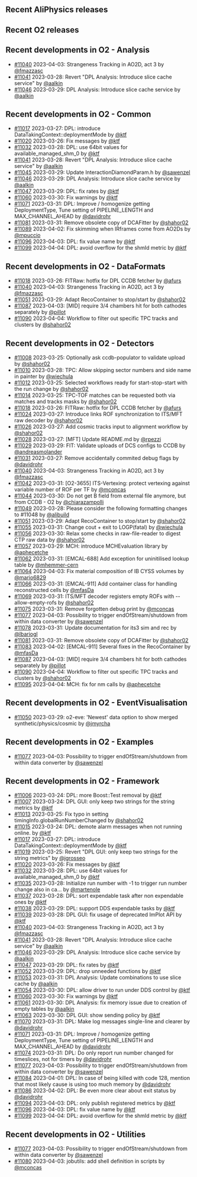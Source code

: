 ## Recent AliPhysics releases
## Recent O2 releases
## Recent developments in O2 - Analysis
- [\#11040](https://github.com/AliceO2Group/AliceO2/pull/11040) 2023-04-03: Strangeness Tracking in AO2D, act 3 by [@fmazzasc](https://github.com/fmazzasc)
- [\#11041](https://github.com/AliceO2Group/AliceO2/pull/11041) 2023-03-28: Revert "DPL Analysis: Introduce slice cache service" by [@aalkin](https://github.com/aalkin)
- [\#11046](https://github.com/AliceO2Group/AliceO2/pull/11046) 2023-03-29: DPL Analysis: Introduce slice cache service by [@aalkin](https://github.com/aalkin)
## Recent developments in O2 - Common
- [\#11017](https://github.com/AliceO2Group/AliceO2/pull/11017) 2023-03-27: DPL: introduce DataTakingContext::deploymentMode by [@ktf](https://github.com/ktf)
- [\#11020](https://github.com/AliceO2Group/AliceO2/pull/11020) 2023-03-26: Fix messages by [@ktf](https://github.com/ktf)
- [\#11032](https://github.com/AliceO2Group/AliceO2/pull/11032) 2023-03-28: DPL: use 64bit values for available_managed_shm_0 by [@ktf](https://github.com/ktf)
- [\#11041](https://github.com/AliceO2Group/AliceO2/pull/11041) 2023-03-28: Revert "DPL Analysis: Introduce slice cache service" by [@aalkin](https://github.com/aalkin)
- [\#11045](https://github.com/AliceO2Group/AliceO2/pull/11045) 2023-03-29: Update InteractionDiamondParam.h by [@sawenzel](https://github.com/sawenzel)
- [\#11046](https://github.com/AliceO2Group/AliceO2/pull/11046) 2023-03-29: DPL Analysis: Introduce slice cache service by [@aalkin](https://github.com/aalkin)
- [\#11047](https://github.com/AliceO2Group/AliceO2/pull/11047) 2023-03-29: DPL: fix rates by [@ktf](https://github.com/ktf)
- [\#11060](https://github.com/AliceO2Group/AliceO2/pull/11060) 2023-03-30: Fix warnings by [@ktf](https://github.com/ktf)
- [\#11071](https://github.com/AliceO2Group/AliceO2/pull/11071) 2023-03-31: DPL: Improve / homogenize getting DeploymentType, Tune setting of PIPELINE_LENGTH and MAX_CHANNEL_AHEAD by [@davidrohr](https://github.com/davidrohr)
- [\#11081](https://github.com/AliceO2Group/AliceO2/pull/11081) 2023-03-31: Remove obsolete copy of DCAFitter by [@shahor02](https://github.com/shahor02)
- [\#11089](https://github.com/AliceO2Group/AliceO2/pull/11089) 2023-04-02: Fix skimming when IRframes come from AO2Ds by [@mpuccio](https://github.com/mpuccio)
- [\#11096](https://github.com/AliceO2Group/AliceO2/pull/11096) 2023-04-03: DPL: fix value name by [@ktf](https://github.com/ktf)
- [\#11099](https://github.com/AliceO2Group/AliceO2/pull/11099) 2023-04-04: DPL: avoid overflow for the shmId metric by [@ktf](https://github.com/ktf)
## Recent developments in O2 - DataFormats
- [\#11018](https://github.com/AliceO2Group/AliceO2/pull/11018) 2023-03-26: FITRaw: hotfix for DPL CCDB fetcher by [@afurs](https://github.com/afurs)
- [\#11040](https://github.com/AliceO2Group/AliceO2/pull/11040) 2023-04-03: Strangeness Tracking in AO2D, act 3 by [@fmazzasc](https://github.com/fmazzasc)
- [\#11051](https://github.com/AliceO2Group/AliceO2/pull/11051) 2023-03-29: Adapt RecoContainer to stop/start by [@shahor02](https://github.com/shahor02)
- [\#11087](https://github.com/AliceO2Group/AliceO2/pull/11087) 2023-04-03: [MID] require 3/4 chambers hit for both cathodes separately by [@pillot](https://github.com/pillot)
- [\#11090](https://github.com/AliceO2Group/AliceO2/pull/11090) 2023-04-04: Workflow to filter out specific TPC tracks and clusters by [@shahor02](https://github.com/shahor02)
## Recent developments in O2 - Detectors
- [\#11008](https://github.com/AliceO2Group/AliceO2/pull/11008) 2023-03-25: Optionally ask ccdb-populator to validate upload by [@shahor02](https://github.com/shahor02)
- [\#11010](https://github.com/AliceO2Group/AliceO2/pull/11010) 2023-03-28: TPC: Allow skipping sector numbers and side name in painter by [@wiechula](https://github.com/wiechula)
- [\#11012](https://github.com/AliceO2Group/AliceO2/pull/11012) 2023-03-25: Selected workflows ready for start-stop-start with the run change by [@shahor02](https://github.com/shahor02)
- [\#11014](https://github.com/AliceO2Group/AliceO2/pull/11014) 2023-03-25: TPC-TOF matches can be requested both via matches and tracks masks by [@shahor02](https://github.com/shahor02)
- [\#11018](https://github.com/AliceO2Group/AliceO2/pull/11018) 2023-03-26: FITRaw: hotfix for DPL CCDB fetcher by [@afurs](https://github.com/afurs)
- [\#11024](https://github.com/AliceO2Group/AliceO2/pull/11024) 2023-03-27: Introduce links ROF synchronization to ITS/MFT raw decoder by [@shahor02](https://github.com/shahor02)
- [\#11026](https://github.com/AliceO2Group/AliceO2/pull/11026) 2023-03-27: Add cosmic tracks input to alignment workflow by [@shahor02](https://github.com/shahor02)
- [\#11028](https://github.com/AliceO2Group/AliceO2/pull/11028) 2023-03-27: [MFT] Update README.md by [@rpezzi](https://github.com/rpezzi)
- [\#11029](https://github.com/AliceO2Group/AliceO2/pull/11029) 2023-03-29: FIT: Validate uploads of DCS configs to CCDB by [@andreasmolander](https://github.com/andreasmolander)
- [\#11031](https://github.com/AliceO2Group/AliceO2/pull/11031) 2023-03-27: Remove accidentally commited debug flags by [@davidrohr](https://github.com/davidrohr)
- [\#11040](https://github.com/AliceO2Group/AliceO2/pull/11040) 2023-04-03: Strangeness Tracking in AO2D, act 3 by [@fmazzasc](https://github.com/fmazzasc)
- [\#11042](https://github.com/AliceO2Group/AliceO2/pull/11042) 2023-03-31: [O2-3655] ITS-Vertexing: protect vertexing against variable number of ROF per TF by [@mconcas](https://github.com/mconcas)
- [\#11044](https://github.com/AliceO2Group/AliceO2/pull/11044) 2023-03-30: Do not get B field from external file anymore, but from CCDB - O2 by [@chiarazampolli](https://github.com/chiarazampolli)
- [\#11049](https://github.com/AliceO2Group/AliceO2/pull/11049) 2023-03-28: Please consider the following formatting changes to #11048 by [@alibuild](https://github.com/alibuild)
- [\#11051](https://github.com/AliceO2Group/AliceO2/pull/11051) 2023-03-29: Adapt RecoContainer to stop/start by [@shahor02](https://github.com/shahor02)
- [\#11055](https://github.com/AliceO2Group/AliceO2/pull/11055) 2023-03-31: Change cout + exit to LOGP(fatal) by [@wiechula](https://github.com/wiechula)
- [\#11056](https://github.com/AliceO2Group/AliceO2/pull/11056) 2023-03-30: Relax some checks in raw-file-reader to digest CTP raw data by [@shahor02](https://github.com/shahor02)
- [\#11057](https://github.com/AliceO2Group/AliceO2/pull/11057) 2023-03-29: MCH: introduce MCHEvaluation library by [@aphecetche](https://github.com/aphecetche)
- [\#11062](https://github.com/AliceO2Group/AliceO2/pull/11062) 2023-03-31: [EMCAL-688] Add exception for uninitilised lookup table by [@mhemmer-cern](https://github.com/mhemmer-cern)
- [\#11064](https://github.com/AliceO2Group/AliceO2/pull/11064) 2023-04-03: Fix material composition of IB CYSS volumes by [@mario6829](https://github.com/mario6829)
- [\#11066](https://github.com/AliceO2Group/AliceO2/pull/11066) 2023-03-31: [EMCAL-911] Add container class for handling reconstructed cells by [@mfasDa](https://github.com/mfasDa)
- [\#11069](https://github.com/AliceO2Group/AliceO2/pull/11069) 2023-03-31: ITS/MFT decoder registers empty ROFs with --allow-empty-rofs by [@shahor02](https://github.com/shahor02)
- [\#11075](https://github.com/AliceO2Group/AliceO2/pull/11075) 2023-03-31: Remove forgotten debug print by [@mconcas](https://github.com/mconcas)
- [\#11077](https://github.com/AliceO2Group/AliceO2/pull/11077) 2023-04-03: Possibility to trigger endOfStream/shutdown from within data converter by [@sawenzel](https://github.com/sawenzel)
- [\#11078](https://github.com/AliceO2Group/AliceO2/pull/11078) 2023-03-31: Update documentation for its3 sim and rec by [@lbariogl](https://github.com/lbariogl)
- [\#11081](https://github.com/AliceO2Group/AliceO2/pull/11081) 2023-03-31: Remove obsolete copy of DCAFitter by [@shahor02](https://github.com/shahor02)
- [\#11083](https://github.com/AliceO2Group/AliceO2/pull/11083) 2023-04-02: [EMCAL-911] Several fixes in the RecoContainer by [@mfasDa](https://github.com/mfasDa)
- [\#11087](https://github.com/AliceO2Group/AliceO2/pull/11087) 2023-04-03: [MID] require 3/4 chambers hit for both cathodes separately by [@pillot](https://github.com/pillot)
- [\#11090](https://github.com/AliceO2Group/AliceO2/pull/11090) 2023-04-04: Workflow to filter out specific TPC tracks and clusters by [@shahor02](https://github.com/shahor02)
- [\#11095](https://github.com/AliceO2Group/AliceO2/pull/11095) 2023-04-04: MCH: fix for nm calls by [@aphecetche](https://github.com/aphecetche)
## Recent developments in O2 - EventVisualisation
- [\#11050](https://github.com/AliceO2Group/AliceO2/pull/11050) 2023-03-29: o2-eve: 'Newest' data option to show merged synthetic/physics/cosmic by [@jmyrcha](https://github.com/jmyrcha)
## Recent developments in O2 - Examples
- [\#11077](https://github.com/AliceO2Group/AliceO2/pull/11077) 2023-04-03: Possibility to trigger endOfStream/shutdown from within data converter by [@sawenzel](https://github.com/sawenzel)
## Recent developments in O2 - Framework
- [\#11006](https://github.com/AliceO2Group/AliceO2/pull/11006) 2023-03-24: DPL: more Boost::Test removal by [@ktf](https://github.com/ktf)
- [\#11007](https://github.com/AliceO2Group/AliceO2/pull/11007) 2023-03-24: DPL GUI: only keep two strings for the string metrics by [@ktf](https://github.com/ktf)
- [\#11013](https://github.com/AliceO2Group/AliceO2/pull/11013) 2023-03-25: Fix typo in setting timingInfo.globalRunNumberChanged by [@shahor02](https://github.com/shahor02)
- [\#11015](https://github.com/AliceO2Group/AliceO2/pull/11015) 2023-03-24: DPL: demote alarm messages when not running online. by [@ktf](https://github.com/ktf)
- [\#11017](https://github.com/AliceO2Group/AliceO2/pull/11017) 2023-03-27: DPL: introduce DataTakingContext::deploymentMode by [@ktf](https://github.com/ktf)
- [\#11019](https://github.com/AliceO2Group/AliceO2/pull/11019) 2023-03-25: Revert "DPL GUI: only keep two strings for the string metrics" by [@jgrosseo](https://github.com/jgrosseo)
- [\#11020](https://github.com/AliceO2Group/AliceO2/pull/11020) 2023-03-26: Fix messages by [@ktf](https://github.com/ktf)
- [\#11032](https://github.com/AliceO2Group/AliceO2/pull/11032) 2023-03-28: DPL: use 64bit values for available_managed_shm_0 by [@ktf](https://github.com/ktf)
- [\#11035](https://github.com/AliceO2Group/AliceO2/pull/11035) 2023-03-28: Initialize run number with -1 to trigger run number change also in ca… by [@martenole](https://github.com/martenole)
- [\#11037](https://github.com/AliceO2Group/AliceO2/pull/11037) 2023-03-28: DPL: sort expendable task after non expendable ones by [@ktf](https://github.com/ktf)
- [\#11038](https://github.com/AliceO2Group/AliceO2/pull/11038) 2023-03-29: DPL: support DDS expendable tasks by [@ktf](https://github.com/ktf)
- [\#11039](https://github.com/AliceO2Group/AliceO2/pull/11039) 2023-03-28: DPL GUI: fix usage of deprecated ImPlot API by [@ktf](https://github.com/ktf)
- [\#11040](https://github.com/AliceO2Group/AliceO2/pull/11040) 2023-04-03: Strangeness Tracking in AO2D, act 3 by [@fmazzasc](https://github.com/fmazzasc)
- [\#11041](https://github.com/AliceO2Group/AliceO2/pull/11041) 2023-03-28: Revert "DPL Analysis: Introduce slice cache service" by [@aalkin](https://github.com/aalkin)
- [\#11046](https://github.com/AliceO2Group/AliceO2/pull/11046) 2023-03-29: DPL Analysis: Introduce slice cache service by [@aalkin](https://github.com/aalkin)
- [\#11047](https://github.com/AliceO2Group/AliceO2/pull/11047) 2023-03-29: DPL: fix rates by [@ktf](https://github.com/ktf)
- [\#11052](https://github.com/AliceO2Group/AliceO2/pull/11052) 2023-03-29: DPL: drop unneeded functions by [@ktf](https://github.com/ktf)
- [\#11053](https://github.com/AliceO2Group/AliceO2/pull/11053) 2023-03-31: DPL Analysis: Update combinations to use slice cache by [@aalkin](https://github.com/aalkin)
- [\#11054](https://github.com/AliceO2Group/AliceO2/pull/11054) 2023-03-30: DPL: allow driver to run under DDS control by [@ktf](https://github.com/ktf)
- [\#11060](https://github.com/AliceO2Group/AliceO2/pull/11060) 2023-03-30: Fix warnings by [@ktf](https://github.com/ktf)
- [\#11061](https://github.com/AliceO2Group/AliceO2/pull/11061) 2023-03-30: DPL Analysis: fix memory issue due to creation of empty tables by [@aalkin](https://github.com/aalkin)
- [\#11063](https://github.com/AliceO2Group/AliceO2/pull/11063) 2023-03-30: DPL GUI: show sending policy by [@ktf](https://github.com/ktf)
- [\#11070](https://github.com/AliceO2Group/AliceO2/pull/11070) 2023-03-31: DPL: Make log messages single-line and clearer by [@davidrohr](https://github.com/davidrohr)
- [\#11071](https://github.com/AliceO2Group/AliceO2/pull/11071) 2023-03-31: DPL: Improve / homogenize getting DeploymentType, Tune setting of PIPELINE_LENGTH and MAX_CHANNEL_AHEAD by [@davidrohr](https://github.com/davidrohr)
- [\#11074](https://github.com/AliceO2Group/AliceO2/pull/11074) 2023-03-31: DPL: Do only report run number changed for timeslices, not for timers by [@davidrohr](https://github.com/davidrohr)
- [\#11077](https://github.com/AliceO2Group/AliceO2/pull/11077) 2023-04-03: Possibility to trigger endOfStream/shutdown from within data converter by [@sawenzel](https://github.com/sawenzel)
- [\#11084](https://github.com/AliceO2Group/AliceO2/pull/11084) 2023-04-01: DPL: In case of being killed with code 128, mention that most likely cause is using too much memory by [@davidrohr](https://github.com/davidrohr)
- [\#11086](https://github.com/AliceO2Group/AliceO2/pull/11086) 2023-04-02: DPL: Be even more clear about exit status by [@davidrohr](https://github.com/davidrohr)
- [\#11094](https://github.com/AliceO2Group/AliceO2/pull/11094) 2023-04-03: DPL: only publish registered metrics by [@ktf](https://github.com/ktf)
- [\#11096](https://github.com/AliceO2Group/AliceO2/pull/11096) 2023-04-03: DPL: fix value name by [@ktf](https://github.com/ktf)
- [\#11099](https://github.com/AliceO2Group/AliceO2/pull/11099) 2023-04-04: DPL: avoid overflow for the shmId metric by [@ktf](https://github.com/ktf)
## Recent developments in O2 - Utilities
- [\#11077](https://github.com/AliceO2Group/AliceO2/pull/11077) 2023-04-03: Possibility to trigger endOfStream/shutdown from within data converter by [@sawenzel](https://github.com/sawenzel)
- [\#11080](https://github.com/AliceO2Group/AliceO2/pull/11080) 2023-04-03: jobutils: add shell definition in scripts by [@mconcas](https://github.com/mconcas)

